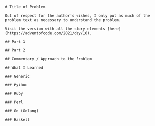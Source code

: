 
    
    # Title of Problem

    Out of respect for the author's wishes, I only put as much of the problem text as necessary to understand the problem.

    Visit the version with all the story elements [here](https://adventofcode.com/2021/day/16).

    ## Part 1

    ## Part 2

    ## Commentary / Approach to the Problem

    ## What I Learned

    ### Generic

    ### Python

    ### Ruby

    ### Perl

    ### Go (Golang)

    ### Haskell
    